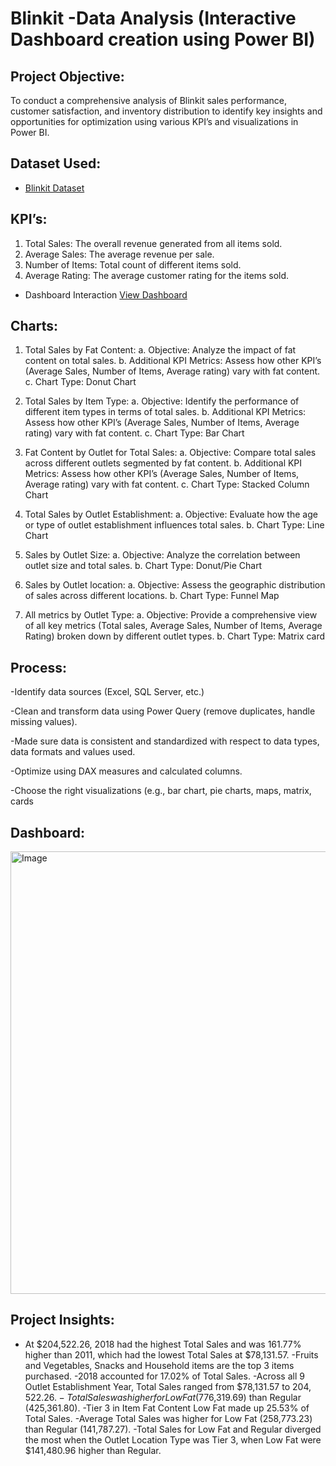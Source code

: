 # Blinkit -Data Analysis (Interactive Dashboard creation using Power BI)

## Project Objective:
To conduct a comprehensive analysis of Blinkit sales performance, customer satisfaction, and inventory distribution to identify key insights and opportunities for optimization using various KPI’s and visualizations in Power BI.

## Dataset Used:
- <a href=https://github.com/gunjan403/PowerBI-Dashboard/blob/main/BlinkIT%20Grocery%20Data.xlsx>Blinkit Dataset</a>

## KPI’s:
1.	Total Sales: The overall revenue generated from all items sold.
2.	Average Sales: The average revenue per sale.
3.	Number of Items: Total count of different items sold.
4.	Average Rating: The average customer rating for the items sold.

- Dashboard Interaction <a href=https://github.com/gunjan403/PowerBI-Dashboard/blob/main/BLINKIT.pbix>View Dashboard</a>

## Charts:
1.	Total Sales by Fat Content:
  a.	Objective: Analyze the impact of fat content on total sales.
  b.	Additional KPI Metrics: Assess how other KPI’s (Average Sales, Number of Items, Average rating) vary with fat content.
  c.	Chart Type: Donut Chart

2.	Total Sales by Item Type:
  a.	Objective: Identify the performance of different item types in terms of total sales.
  b.	Additional KPI Metrics: Assess how other KPI’s (Average Sales, Number of Items, Average rating) vary with fat content.
  c.	Chart Type: Bar Chart

3.	Fat Content by Outlet for Total Sales:
   a.	Objective: Compare total sales across different outlets segmented by fat content.
   b.	Additional KPI Metrics: Assess how other KPI’s (Average Sales, Number of Items, Average rating) vary with fat content.
  c.	Chart Type: Stacked Column Chart
4.	Total Sales by Outlet Establishment:
  a.	Objective: Evaluate how the age or type of outlet establishment influences total sales.
  b.	Chart Type: Line Chart

5.	Sales by Outlet Size:
   a.	Objective: Analyze the correlation between outlet size and total sales.
   b.	Chart Type: Donut/Pie Chart
  	
6.	Sales by Outlet location:
   a.	Objective: Assess the geographic distribution of sales across different locations.
   b.	Chart Type: Funnel Map
  	
7.	All metrics by Outlet Type:
   a.	Objective: Provide a comprehensive view of all key metrics (Total sales, Average Sales, Number of Items, Average Rating) broken down by different outlet types.
   b.	Chart Type: Matrix card

## Process:
-Identify data sources (Excel, SQL Server, etc.)

-Clean and transform data using Power Query (remove duplicates, handle missing values).

-Made sure data is consistent and standardized with respect to data types, data formats and values used.

-Optimize using DAX measures and calculated columns.

-Choose the right visualizations (e.g., bar chart, pie charts, maps, matrix, cards

## Dashboard:

<img width="708" alt="Image" src="https://github.com/user-attachments/assets/d801b6d2-31a7-46e6-aeb9-e4c3b935978c" />

## Project Insights:
- At $204,522.26, 2018 had the highest Total Sales and was 161.77% higher than 2011, which had the lowest Total Sales at $78,131.57.
-Fruits and Vegetables, Snacks and Household items are the top 3 items purchased. 
-2018 accounted for 17.02% of Total Sales.
-Across all 9 Outlet Establishment Year, Total Sales ranged from $78,131.57 to $204,522.26.
-Total Sales was higher for Low Fat ($776,319.69) than Regular (425,361.80).
-Tier 3 in Item Fat Content Low Fat made up 25.53% of Total Sales.
-Average Total Sales was higher for Low Fat (258,773.23) than Regular (141,787.27).
-Total Sales for Low Fat and Regular diverged the most when the Outlet Location Type was Tier 3, when Low Fat were $141,480.96 higher than Regular.








